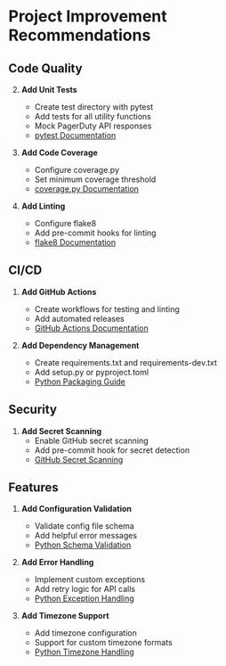 # Project Improvement Recommendations

## Code Quality

2. **Add Unit Tests**
   - Create test directory with pytest
   - Add tests for all utility functions
   - Mock PagerDuty API responses
   - [pytest Documentation](https://docs.pytest.org/)

3. **Add Code Coverage**
   - Configure coverage.py
   - Set minimum coverage threshold
   - [coverage.py Documentation](https://coverage.readthedocs.io/)

4. **Add Linting**
   - Configure flake8
   - Add pre-commit hooks for linting
   - [flake8 Documentation](https://flake8.pycqa.org/)

## CI/CD

1. **Add GitHub Actions**
   - Create workflows for testing and linting
   - Add automated releases
   - [GitHub Actions Documentation](https://docs.github.com/en/actions)

2. **Add Dependency Management**
   - Create requirements.txt and requirements-dev.txt
   - Add setup.py or pyproject.toml
   - [Python Packaging Guide](https://packaging.python.org/guides/distributing-packages-using-setuptools/)

## Security

1. **Add Secret Scanning**
   - Enable GitHub secret scanning
   - Add pre-commit hook for secret detection
   - [GitHub Secret Scanning](https://docs.github.com/en/code-security/secret-scanning/about-secret-scanning)

## Features

1. **Add Configuration Validation**
   - Validate config file schema
   - Add helpful error messages
   - [Python Schema Validation](https://pypi.org/project/schema/)

2. **Add Error Handling**
   - Implement custom exceptions
   - Add retry logic for API calls
   - [Python Exception Handling](https://docs.python.org/3/tutorial/errors.html)

3. **Add Timezone Support**
   - Add timezone configuration
   - Support for custom timezone formats
   - [Python Timezone Handling](https://docs.python.org/3/library/datetime.html#timezone-objects) 
